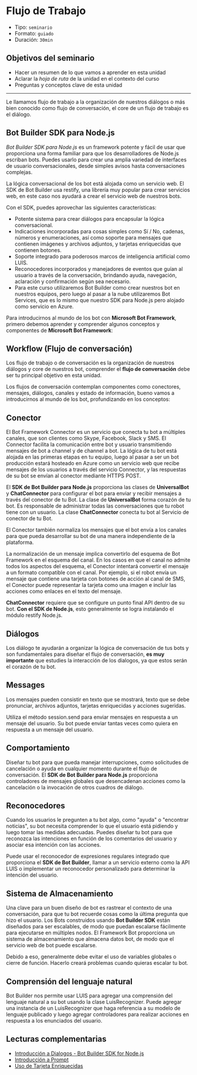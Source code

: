 # Flujo de Trabajo

* Tipo: `seminario`
* Formato: `guiado`
* Duración: `30min`

## Objetivos del seminario

* Hacer un resumen de lo que vamos a aprender en esta unidad
* Aclarar la _hoja de ruta_ de la unidad en el contexto del curso
* Preguntas y conceptos clave de esta unidad

***

Le llamamos flujo de trabajo a la organización de nuestros diálogos o más bien
conocido como flujo de conversación, el core de un flujo de trabajo es el
diálogo.

## Bot Builder SDK para Node.js

_Bot Builder SDK para Node.js_ es un framework potente y fácil de usar que
proporciona una forma familiar para que los desarrolladores de Node.js escriban
bots. Puedes usarlo para crear una amplia variedad de interfaces de usuario
conversacionales, desde simples avisos hasta conversaciones complejas.

La lógica conversacional de los bot está alojada como un servicio web. El SDK de
Bot Builder usa restify, una librería muy popular para crear servicios web, en
este caso nos ayudará a crear el servicio web de nuestros bots.

Con el SDK, puedes aprovechar las siguientes características:

* Potente sistema para crear diálogos para encapsular la lógica conversacional.
* Indicaciones incorporadas para cosas simples como Sí / No, cadenas, números y
  enumeraciones, así como soporte para mensajes que contienen imágenes y
  archivos adjuntos, y tarjetas enriquecidas que contienen botones.
* Soporte integrado para poderosos marcos de inteligencia artificial como LUIS.
* Reconocedores incorporados y manejadores de eventos que guían al usuario a
  través de la conversación, brindando ayuda, navegación, aclaración y
  confirmación según sea necesario.
* Para este curso utilizaremos Bot Builder como crear nuestros bot en nuestros
  equipos, pero luego al pasar a la nube utilizaremos Bot Services, que es lo
  mismo que nuestro SDK para Node.js pero alojado como servicio en Azure.

Para introducirnos al mundo de los bot con **Microsoft Bot Framework**, primero
debemos aprender y comprender algunos conceptos y componentes de **Microsoft Bot
Framework**:

## Workflow (Flujo de conversación)

Los flujo de trabajo o de conversación es la organización de nuestros diálogos y
core de nuestros bot, comprender el **flujo de conversación** debe ser tu
principal objetivo en esta unidad.

Los flujos de conversación contemplan componentes como conectores, mensajes,
diálogos, canales y estado de información, bueno vamos a introducirnos al mundo
de los bot, profundizando en los conceptos:

## Conector

El Bot Framework Connector es un servicio que conecta tu bot a múltiples canales,
que son clientes como Skype, Facebook, Slack y SMS. El Connector facilita la
comunicación entre bot y usuario transmitiendo mensajes de bot a channel y de
channel a bot. La lógica de tu bot está alojada en las primeras etapas en tu
equipo, luego al pasar a ser un bot producción estará hosteado en Azure como un
servicio web que recibe mensajes de los usuarios a través del servicio Connector,
y las respuestas de su bot se envían al conector mediante HTTPS POST.

El **SDK de Bot Builder para Node.js** proporciona las clases de **UniversalBot**
y **ChatConnector** para configurar el bot para enviar y recibir mensajes a
través del conector de tu Bot. La clase de **UniversalBot** forma corazón de tu
bot. Es responsable de administrar todas las conversaciones que tu robot tiene
con un usuario. La clase **ChatConnector** conecta tu bot al Servicio de conector
de tu Bot.

El Conector también normaliza los mensajes que el bot envía a los canales para
que pueda desarrollar su bot de una manera independiente de la plataforma.

La normalización de un mensaje implica convertirlo del esquema de Bot Framework
en el esquema del canal. En los casos en que el canal no admite todos los
aspectos del esquema, el Conector intentará convertir el mensaje a un formato
compatible con el canal. Por ejemplo, si el robot envía un mensaje que contiene
una tarjeta con botones de acción al canal de SMS, el Conector puede representar
la tarjeta como una imagen e incluir las acciones como enlaces en el texto del
mensaje.

**ChatConnector** requiere que se configure un punto final API dentro de su bot.
**Con el SDK de Node.js**, esto generalmente se logra instalando el módulo
restify Node.js.

## Diálogos

Los diálogo te ayudarán a organizar la lógica de conversación de tus bots y son
fundamentales para diseñar el flujo de conversación, **es muy importante** que
estudies la interacción de los dialogos, ya que estos serán el corazón de tu
bot.

## Messages

Los mensajes pueden consistir en texto que se mostrará, texto que se debe
pronunciar, archivos adjuntos, tarjetas enriquecidas y acciones sugeridas.

Utiliza el método session.send para enviar mensajes en respuesta a un mensaje
del usuario. Su bot puede enviar tantas veces como quiera en respuesta a un
mensaje del usuario.

## Comportamiento

Diseñar tu bot para que pueda manejar interrupciones, como solicitudes de
cancelación o ayuda en cualquier momento durante el flujo de conversación. El
**SDK de Bot Builder para Node.js** proporciona controladores de mensajes
globales que desencadenan acciones como la cancelación o la invocación de otros
cuadros de diálogo.

## Reconocedores

Cuando los usuarios le pregunten a tu bot algo, como "ayuda" o "encontrar
noticias", su bot necesita comprender lo que el usuario está pidiendo y luego
tomar las medidas adecuadas. Puedes diseñar tu bot para que reconozca las
intenciones en función de los comentarios del usuario y asociar esa intención
con las acciones.

Puede usar el reconocedor de expresiones regulares integrado que proporciona el
**SDK de Bot Builder**, llamar a un servicio externo como la API LUIS o
implementar un reconocedor personalizado para determinar la intención del
usuario.

## Sistema de Almacenamiento

Una clave para un buen diseño de bot es rastrear el contexto de una
conversación, para que tu bot recuerde cosas como la última pregunta que hizo el
usuario. Los Bots construidos usando **Bot Builder SDK** están diseñados para
ser escalables, de modo que puedan escalarse fácilmente para ejecutarse en
múltiples nodos. El Framework Bot proporciona un sistema de almacenamiento que
almacena datos bot, de modo que el servicio web de bot puede escalarse.

Debido a eso, generalmente debe evitar el uso de variables globales o cierre de
función. Hacerlo creará problemas cuando quieras escalar tu bot.

## Comprensión del lenguaje natural

Bot Builder nos permite usar LUIS para agregar una comprensión del lenguaje
natural a su bot usando la clase LuisRecognizer. Puede agregar una instancia de
un LuisRecognizer que haga referencia a su modelo de lenguaje publicado y luego
agregar controladores para realizar acciones en respuesta a los enunciados del
usuario.

## Lecturas complementarias

* [Introducción a Dialogos - Bot Builder SDK for Node.js](https://docs.microsoft.com/en-us/bot-framework/nodejs/bot-builder-nodejs-dialog-overview)
* [Introducción a Prompt](https://docs.microsoft.com/en-us/bot-framework/nodejs/bot-builder-nodejs-dialog-prompt)
* [Uso de Tarjeta Enriquecidas](https://docs.microsoft.com/en-us/bot-framework/nodejs/bot-builder-nodejs-send-rich-cards)
